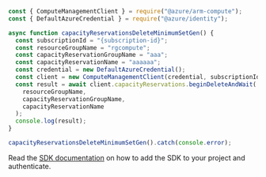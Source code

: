 ```javascript
const { ComputeManagementClient } = require("@azure/arm-compute");
const { DefaultAzureCredential } = require("@azure/identity");

async function capacityReservationsDeleteMinimumSetGen() {
  const subscriptionId = "{subscription-id}";
  const resourceGroupName = "rgcompute";
  const capacityReservationGroupName = "aaa";
  const capacityReservationName = "aaaaaa";
  const credential = new DefaultAzureCredential();
  const client = new ComputeManagementClient(credential, subscriptionId);
  const result = await client.capacityReservations.beginDeleteAndWait(
    resourceGroupName,
    capacityReservationGroupName,
    capacityReservationName
  );
  console.log(result);
}

capacityReservationsDeleteMinimumSetGen().catch(console.error);
```

Read the [SDK documentation](https://github.com/Azure/azure-sdk-for-js/blob/%40azure%2Farm-compute_17.3.1/sdk/compute/arm-compute/README.md) on how to add the SDK to your project and authenticate.
